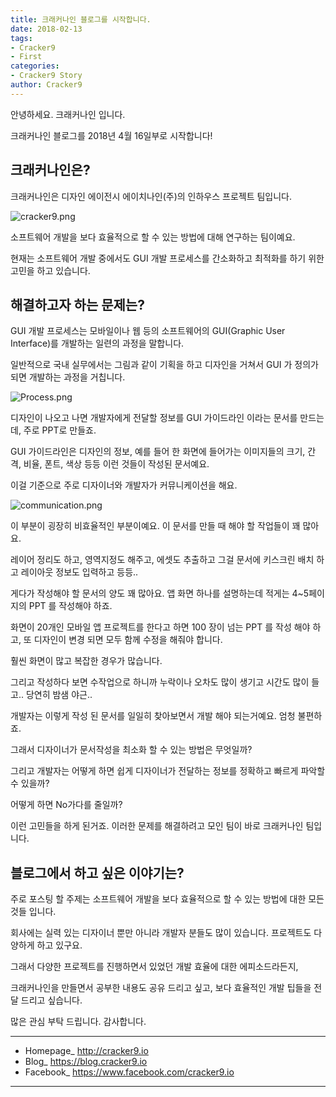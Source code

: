 ```yaml
---
title: 크래커나인 블로그를 시작합니다.
date: 2018-02-13
tags: 
- Cracker9
- First
categories:
- Cracker9 Story
author: Cracker9
---
```


안녕하세요. 크래커나인 입니다.

크래커나인 블로그를 2018년 4월 16일부로 시작합니다!

## 크래커나인은?

크래커나인은 디자인 에이전시 에이치나인(주)의 인하우스 프로젝트 팀입니다. 

![cracker9.png](http://cracker9.github.io/img/First_Post/cracker9.png)

소프트웨어 개발을 보다 효율적으로 할 수 있는 방법에 대해 연구하는 팀이예요.

현재는 소프트웨어 개발 중에서도 GUI 개발 프로세스를 간소화하고 최적화를 하기 위한 고민을 하고 있습니다.

## 해결하고자 하는 문제는?

GUI 개발 프로세스는 모바일이나 웹 등의 소프트웨어의 GUI(Graphic User Interface)를 개발하는 일련의 과정을 말합니다.

일반적으로 국내 실무에서는 그림과 같이 기획을 하고 디자인을 거쳐서 GUI 가 정의가 되면 개발하는 과정을 거칩니다.

![Process.png](http://cracker9.github.io/img/First_Post/Process.png)


디자인이 나오고 나면 개발자에게 전달할 정보를 GUI 가이드라인 이라는 문서를 만드는데, 주로 PPT로 만들죠.

GUI 가이드라인은 디자인의 정보, 예를 들어 한 화면에 들어가는 이미지들의 크기, 간격, 비율, 폰트, 색상 등등 이런 것들이 작성된 문서예요.

이걸 기준으로 주로 디자이너와 개발자가 커뮤니케이션을 해요.

![communication.png](http://cracker9.github.io/img/First_Post/communication.png)

이 부분이 굉장히 비효율적인 부분이예요. 이 문서를 만들 때 해야 할 작업들이 꽤 많아요.

레이어 정리도 하고, 영역지정도 해주고, 에셋도 추출하고 그걸 문서에 키스크린 배치 하고 레이아웃 정보도 입력하고 등등..

게다가 작성해야 할 문서의 양도 꽤 많아요. 앱 화면 하나를 설명하는데 적게는 4~5페이지의 PPT 를 작성해야 하죠.

화면이 20개인 모바일 앱 프로젝트를 한다고 하면 100 장이 넘는 PPT 를 작성 해야 하고, 또 디자인이 변경 되면 모두 함께 수정을 해줘야 합니다.

훨씬 화면이 많고 복잡한 경우가 많습니다.

그리고 작성하다 보면 수작업으로 하니까 누락이나 오차도 많이 생기고 시간도 많이 들고.. 당연히 밤샘 야근..

개발자는 이렇게 작성 된 문서를 일일히 찾아보면서 개발 해야 되는거예요. 엄청 불편하죠.

그래서 디자이너가 문서작성을 최소화 할 수 있는 방법은 무엇일까?

그리고 개발자는 어떻게 하면 쉽게 디자이너가 전달하는 정보를 정확하고 빠르게 파악할 수 있을까?

어떻게 하면 No가다를 줄일까?

이런 고민들을 하게 된거죠. 이러한 문제를 해결하려고 모인 팀이 바로 크래커나인 팀입니다.


## 블로그에서 하고 싶은 이야기는?

주로 포스팅 할 주제는 소프트웨어 개발을 보다 효율적으로 할 수 있는 방법에 대한 모든 것들 입니다.

회사에는 실력 있는 디자이너 뿐만 아니라 개발자 분들도 많이 있습니다. 프로젝트도 다양하게 하고 있구요.

그래서 다양한 프로젝트를 진행하면서 있었던 개발 효율에 대한 에피소드라든지,

크래커나인을 만들면서 공부한 내용도 공유 드리고 싶고, 보다 효율적인 개발 팁들을 전달 드리고 싶습니다.


많은 관심 부탁 드립니다. 감사합니다.

_____

* Homepage_ http://cracker9.io
* Blog_ https://blog.cracker9.io
* Facebook_ https://www.facebook.com/cracker9.io

_____








